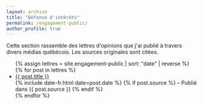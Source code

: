 ```yaml
---
layout: archive
title: "Défense d'intérêts"
permalink: /engagement-public/
author_profile: true
---
```

Cette section rassemble des lettres d'opinions que j'ai publié à travers divers médias québécois. Les sources originales sont citées.

  <ul class="lettres-list">
    {% assign lettres = site.engagement-public | sort: "date" | reverse %}
    {% for post in lettres %}
      <li class="lettre-item">
        <a href="{{ post.url | relative_url }}">{{ post.title }}</a>
        <div class="lettre-meta">
          <span class="date">{% include date-fr.html date=post.date %}</span>
          {% if post.source %}
            <span class="source"> – Publié dans {{ post.source }}</span>
          {% endif %}
        </div>
      </li>
    {% endfor %}
  </ul>


